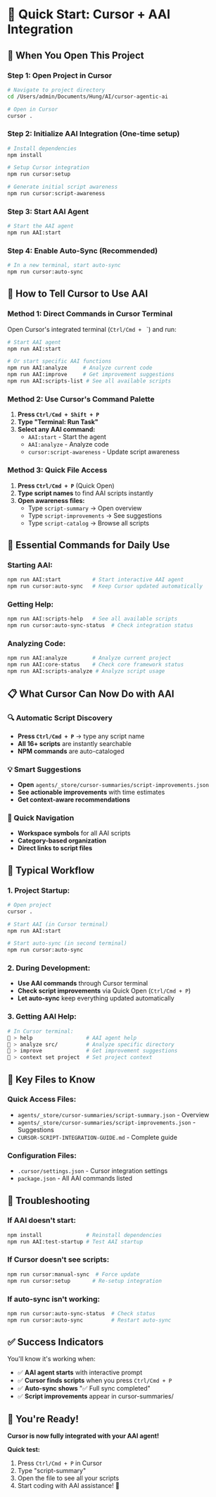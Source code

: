 # 🚀 Quick Start: Cursor + AAI Integration

## 📂 **When You Open This Project**

### **Step 1: Open Project in Cursor**
```bash
# Navigate to project directory
cd /Users/admin/Documents/Hung/AI/cursor-agentic-ai

# Open in Cursor
cursor .
```

### **Step 2: Initialize AAI Integration (One-time setup)**
```bash
# Install dependencies
npm install

# Setup Cursor integration
npm run cursor:setup

# Generate initial script awareness
npm run cursor:script-awareness
```

### **Step 3: Start AAI Agent**
```bash
# Start the AAI agent
npm run AAI:start
```

### **Step 4: Enable Auto-Sync (Recommended)**
```bash
# In a new terminal, start auto-sync
npm run cursor:auto-sync
```

## 🎯 **How to Tell Cursor to Use AAI**

### **Method 1: Direct Commands in Cursor Terminal**
Open Cursor's integrated terminal (`Ctrl/Cmd + ` `) and run:

```bash
# Start AAI agent
npm run AAI:start

# Or start specific AAI functions
npm run AAI:analyze     # Analyze current code
npm run AAI:improve     # Get improvement suggestions
npm run AAI:scripts-list # See all available scripts
```

### **Method 2: Use Cursor's Command Palette**
1. **Press `Ctrl/Cmd + Shift + P`**
2. **Type "Terminal: Run Task"**
3. **Select any AAI command:**
   - `AAI:start` - Start the agent
   - `AAI:analyze` - Analyze code
   - `cursor:script-awareness` - Update script awareness

### **Method 3: Quick File Access**
1. **Press `Ctrl/Cmd + P`** (Quick Open)
2. **Type script names** to find AAI scripts instantly
3. **Open awareness files:**
   - Type `script-summary` → Open overview
   - Type `script-improvements` → See suggestions
   - Type `script-catalog` → Browse all scripts

## 🔧 **Essential Commands for Daily Use**

### **Starting AAI:**
```bash
npm run AAI:start          # Start interactive AAI agent
npm run cursor:auto-sync   # Keep Cursor updated automatically
```

### **Getting Help:**
```bash
npm run AAI:scripts-help   # See all available scripts
npm run cursor:auto-sync-status  # Check integration status
```

### **Analyzing Code:**
```bash
npm run AAI:analyze        # Analyze current project
npm run AAI:core-status    # Check core framework status
npm run AAI:scripts-analyze # Analyze script usage
```

## 📋 **What Cursor Can Now Do with AAI**

### **🔍 Automatic Script Discovery**
- **Press `Ctrl/Cmd + P`** → type any script name
- **All 16+ scripts** are instantly searchable
- **NPM commands** are auto-cataloged

### **💡 Smart Suggestions**
- **Open** `agents/_store/cursor-summaries/script-improvements.json`
- **See actionable improvements** with time estimates
- **Get context-aware recommendations**

### **🎯 Quick Navigation**
- **Workspace symbols** for all AAI scripts
- **Category-based organization**
- **Direct links to script files**

## 🚀 **Typical Workflow**

### **1. Project Startup:**
```bash
# Open project
cursor .

# Start AAI (in Cursor terminal)
npm run AAI:start

# Start auto-sync (in second terminal)
npm run cursor:auto-sync
```

### **2. During Development:**
- **Use AAI commands** through Cursor terminal
- **Check script improvements** via Quick Open (`Ctrl/Cmd + P`)
- **Let auto-sync** keep everything updated automatically

### **3. Getting AAI Help:**
```bash
# In Cursor terminal:
🤖 > help                 # AAI agent help
🤖 > analyze src/         # Analyze specific directory
🤖 > improve              # Get improvement suggestions
🤖 > context set project  # Set project context
```

## 📂 **Key Files to Know**

### **Quick Access Files:**
- `agents/_store/cursor-summaries/script-summary.json` - Overview
- `agents/_store/cursor-summaries/script-improvements.json` - Suggestions
- `CURSOR-SCRIPT-INTEGRATION-GUIDE.md` - Complete guide

### **Configuration Files:**
- `.cursor/settings.json` - Cursor integration settings
- `package.json` - All AAI commands listed

## 🔧 **Troubleshooting**

### **If AAI doesn't start:**
```bash
npm install              # Reinstall dependencies
npm run AAI:test-startup # Test AAI startup
```

### **If Cursor doesn't see scripts:**
```bash
npm run cursor:manual-sync  # Force update
npm run cursor:setup       # Re-setup integration
```

### **If auto-sync isn't working:**
```bash
npm run cursor:auto-sync-status  # Check status
npm run cursor:auto-sync         # Restart auto-sync
```

## ✅ **Success Indicators**

You'll know it's working when:
- ✅ **AAI agent starts** with interactive prompt
- ✅ **Cursor finds scripts** when you press `Ctrl/Cmd + P`
- ✅ **Auto-sync shows** "✅ Full sync completed"
- ✅ **Script improvements** appear in cursor-summaries/

## 🎉 **You're Ready!**

**Cursor is now fully integrated with your AAI agent!**

**Quick test:**
1. Press `Ctrl/Cmd + P` in Cursor
2. Type "script-summary" 
3. Open the file to see all your scripts
4. Start coding with AAI assistance! 🚀 